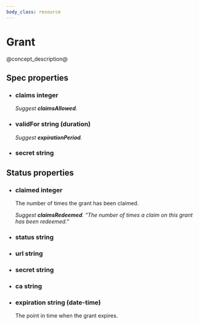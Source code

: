 ```yaml
---
body_class: resource
---
```


# Grant

<section>

@concept_description@

</section>

<section>

## Spec properties

- <h3 id="claims">claims <span class="property-info">integer</span></h3>

  _Suggest **claimsAllowed**._

- <h3 id="validfor">validFor <span class="property-info">string (duration)</span></h3>

  _Suggest **expirationPeriod**._

- <h3 id="secret">secret <span class="property-info">string</span></h3>

</section>

<section>

## Status properties

- <h3 id="claimed">claimed <span class="property-info">integer</span></h3>

  The number of times the grant has been claimed.

  _Suggest **claimsRedeemed**.  "The number of times a claim on_
  _this grant has been redeemed."_

- <h3 id="status">status <span class="property-info">string</span></h3>

- <h3 id="url">url <span class="property-info">string</span></h3>

- <h3 id="secret">secret <span class="property-info">string</span></h3>

- <h3 id="ca">ca <span class="property-info">string</span></h3>

- <h3 id="expiration">expiration <span class="property-info">string (date-time)</span></h3>

  The point in time when the grant expires.

</section>
